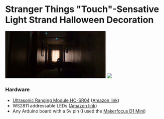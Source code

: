 # Stranger Things "Touch"-Sensative Light Strand Halloween Decoration

![](./stranger_things_reference.gif)
![](./demo.gif)

### Hardware
* [Ultrasonic Ranging Module HC-SR04](http://www.micropik.com/PDF/HCSR04.pdf) ([Amazon link](https://smile.amazon.com/gp/product/B00UJA1TAQ))
* WS2811 addressable LEDs ([Amazon link](https://smile.amazon.com/gp/product/B00B4UKG2W))
* Any Arduino board with a 5v pin (I used the [Makerfocus D1 Mini](https://www.gearbest.com/boards-shields/pp_595443.html))
